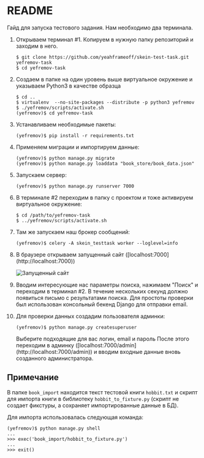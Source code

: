 # README

Гайд для запуска тестового задания. Нам необходимо два терминала.

1.  Открываем терминал #1. Копируем в нужную папку репозиторий и заходим в него.

        $ git clone https://github.com/yeahframeoff/skein-test-task.git yefremov-task
        $ cd yefremov-task

2.  Создаем в папке на один уровень выше виртуальное окружение и указываем Python3 в качестве образца

        $ cd ..
        $ virtualenv  --no-site-packages --distribute -p python3 yefremov
        $ ./yefremov/scripts/activate.sh
        (yefremov)$ cd yefremov-task

3.  Устанавливаем необходимые пакеты:

        (yefremov)$ pip install -r requirements.txt

4.  Применяем миграции и импортируем данные:

        (yefremov)$ python manage.py migrate
        (yefremov)$ python manage.py loaddata "book_store/book_data.json"

5.  Запускаем сервер:

        (yefremov)$ python manage.py runserver 7000

6.  В терминале #2 переходим в папку с проектом и тоже активируем виртуальное окружение:

        $ cd /path/to/yefremov-task
        $ ../yefremov/scripts/activate.sh

7.  Там же запускаем наш брокер сообщений:

        (yefremov)$ celery -A skein_testtask worker --loglevel=info

8.  В браузере открываем запущенный сайт ([localhost:7000] (http://localhost:7000))

    ![Запущенный сайт](http://i.imgur.com/umyPxax.png "Запущенный сайт")

9.  Вводим интересующие нас параметры поиска, нажимаем "Поиск" и переходим в терминал #2. 
В течение нескольких секунд должно появиться письмо с результатами поиска. 
Для простоты проверки был использован консольный бекенд Django для отправки email.

10. Для проверки данных создадим пользователя админки:
        
        (yefremov)$ python manage.py createsuperuser 

    Выберите подходящие для вас логин, email и пароль
    После этого переходим в админку ([localhost:7000/admin] (http://localhost:7000/admin)) и вводим входные данные
    вновь созданного администратора.


## Примечание

В папке `book_import` находится текст тестовой книги `hobbit.txt` и скрипт для импорта книги в библиотеку `hobbit_to_fixture.py` (скрипт не создает фикстуры, а сохраняет импортированные данные в БД).

Для импорта использовалась следующая команда:

    (yefremov)$ python manage.py shell
    ...
    >>> exec('book_import/hobbit_to_fixture.py')
    ...
    >>> exit()
